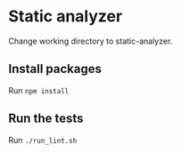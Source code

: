 Static analyzer
===============
Change working directory to static-analyzer.

Install packages
----------------
Run `npm install`

Run the tests
-------------
Run `./run_lint.sh`

